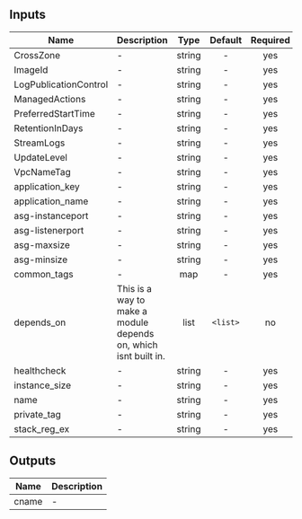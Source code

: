 ## Inputs

| Name | Description | Type | Default | Required |
|------|-------------|:----:|:-----:|:-----:|
| CrossZone | - | string | - | yes |
| ImageId | - | string | - | yes |
| LogPublicationControl | - | string | - | yes |
| ManagedActions | - | string | - | yes |
| PreferredStartTime | - | string | - | yes |
| RetentionInDays | - | string | - | yes |
| StreamLogs | - | string | - | yes |
| UpdateLevel | - | string | - | yes |
| VpcNameTag | - | string | - | yes |
| application_key | - | string | - | yes |
| application_name | - | string | - | yes |
| asg-instanceport | - | string | - | yes |
| asg-listenerport | - | string | - | yes |
| asg-maxsize | - | string | - | yes |
| asg-minsize | - | string | - | yes |
| common_tags | - | map | - | yes |
| depends_on | This is a way to make a module depends on, which isnt built in. | list | `<list>` | no |
| healthcheck | - | string | - | yes |
| instance_size | - | string | - | yes |
| name | - | string | - | yes |
| private_tag | - | string | - | yes |
| stack_reg_ex | - | string | - | yes |

## Outputs

| Name | Description |
|------|-------------|
| cname | - |
